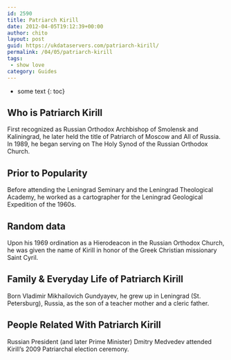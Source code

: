```yaml
---
id: 2590
title: Patriarch Kirill
date: 2012-04-05T19:12:39+00:00
author: chito
layout: post
guid: https://ukdataservers.com/patriarch-kirill/
permalink: /04/05/patriarch-kirill
tags:
 - show love
category: Guides
---
```


* some text
{: toc}
          
          
## Who is  Patriarch Kirill
                  
                  
                  
First recognized as Russian Orthodox Archbishop of Smolensk and Kaliningrad, he later held the title of Patriarch of Moscow and All of Russia. In 1989, he began serving on The Holy Synod of the Russian Orthodox Church.
                  
                
                
                
## Prior to Popularity 
                  
                  
                  
Before attending the Leningrad Seminary and the Leningrad Theological Academy, he worked as a cartographer for the Leningrad Geological Expedition of the 1960s.
                  
                
                
                
## Random data 
                  
                  
                  
Upon his 1969 ordination as a Hierodeacon in the Russian Orthodox Church, he was given the name of Kirill in honor of the Greek Christian missionary Saint Cyril.
                  
                
                
                
## Family & Everyday Life of Patriarch Kirill
                  
                  
                  
Born Vladimir Mikhailovich Gundyayev, he grew up in Leningrad (St. Petersburg), Russia, as the son of a teacher mother and a cleric father.
                  
                
                
                
## People Related With  Patriarch Kirill
                  
                  
                  
Russian President (and later Prime Minister) Dmitry Medvedev attended Kirill&#8217;s 2009 Patriarchal election ceremony.
                  
                
              
            
          
          
          
    
    
  
